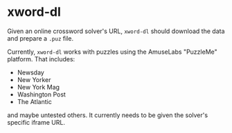 # xword-dl

Given an online crossword solver's URL, `xword-dl` should download the data and prepare a `.puz` file.

Currently, `xword-dl` works with puzzles using the AmuseLabs "PuzzleMe" platform. That includes:
* Newsday
* New Yorker
* New York Mag
* Washington Post
* The Atlantic

and maybe untested others. It currently needs to be given the solver's specific iframe URL.
